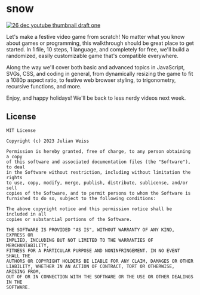 # snow


[![26 dec youtube thumbnail draft one](https://github.com/insanj/snow/assets/951011/afc881ad-d60b-4f74-8e91-735c09544800)](https://www.youtube.com/embed/MPOlEm-hmhU)




Let's make a festive video game from scratch! No matter what you know about games or programming, this walkthrough should be great place to get started. In 1 file, 10 steps, 1 language, and completely for free, we'll build a randomized, easily customizable game that's compatible everywhere.

Along the way we'll cover both basic and advanced topics in JavaScript, SVGs, CSS, and coding in general, from dynamically resizing the game to fit a 1080p aspect ratio, to festive web browser styling, to trigonometry, recursive functions, and more.

Enjoy, and happy holidays! We'll be back to less nerdy videos next week.

## License

```
MIT License

Copyright (c) 2023 Julian Weiss

Permission is hereby granted, free of charge, to any person obtaining a copy
of this software and associated documentation files (the "Software"), to deal
in the Software without restriction, including without limitation the rights
to use, copy, modify, merge, publish, distribute, sublicense, and/or sell
copies of the Software, and to permit persons to whom the Software is
furnished to do so, subject to the following conditions:

The above copyright notice and this permission notice shall be included in all
copies or substantial portions of the Software.

THE SOFTWARE IS PROVIDED "AS IS", WITHOUT WARRANTY OF ANY KIND, EXPRESS OR
IMPLIED, INCLUDING BUT NOT LIMITED TO THE WARRANTIES OF MERCHANTABILITY,
FITNESS FOR A PARTICULAR PURPOSE AND NONINFRINGEMENT. IN NO EVENT SHALL THE
AUTHORS OR COPYRIGHT HOLDERS BE LIABLE FOR ANY CLAIM, DAMAGES OR OTHER
LIABILITY, WHETHER IN AN ACTION OF CONTRACT, TORT OR OTHERWISE, ARISING FROM,
OUT OF OR IN CONNECTION WITH THE SOFTWARE OR THE USE OR OTHER DEALINGS IN THE
SOFTWARE.
```
